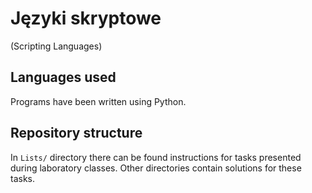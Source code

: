 # Języki skryptowe
(Scripting Languages)

## Languages used
Programs have been written using Python.

## Repository structure
In `Lists/` directory there can be found instructions for tasks presented during laboratory classes.
Other directories contain solutions for these tasks.
